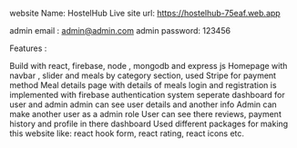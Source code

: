website Name: HostelHub Live site url: https://hostelhub-75eaf.web.app

admin email : admin@admin.com admin password: 123456

Features :

Build with react, firebase, node , mongodb and express js
Homepage with navbar , slider and meals by category section,
used Stripe for payment method
Meal details page with details of meals
login and registration is implemented with firebase authentication system
seperate dashboard for user and admin
admin can see user details and another info
Admin can make another user as a admin role
User can see there reviews, payment history and profile in there dashboard
Used different packages for making this website like: react hook form, react rating, react icons etc.
